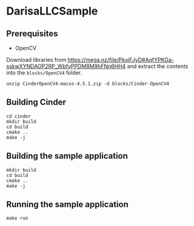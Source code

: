 # DarisaLLCSample

## Prerequisites

* OpenCV

Download libraries from https://mega.nz/file/PkxiFJyD#AqfYPKGa-sskwXYNDAOP2RP_WbfvPPDM8M9hFNn6HH4
and extract the contents into the `blocks/OpenCV4` folder.

```
unzip CinderOpenCV4-macos-4.5.1.zip -d blocks/Cinder-OpenCV4
```

## Building Cinder

```
cd cinder
mkdir build
cd build
cmake ..
make -j
```

## Building the sample application

```
mkdir build
cd build
cmake ..
make -j
```

## Running the sample application

```
make run
```
